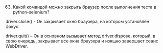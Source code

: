 63. Какой командой можно закрыть браузер после выполнения теста в python-selenium?

driver.close() - Он закрывает окно браузера, на котором установлен фокус.

driver.quit() – Он в основном вызывает метод driver.dispose, который, в свою очередь, закрывает все окна браузера и
изящно завершает сеанс WebDriver.
